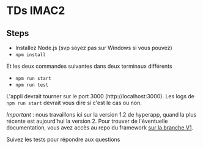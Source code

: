 # TDs IMAC2
## Steps
- Installez Node.js (svp soyez pas sur Windows si vous pouvez)
- `npm install`

Et les deux commandes suivantes dans deux terminaux différents
- `npm run start`
- `npm run test`

L'appli devrait tourner sur le port 3000 (http://localhost:3000). Les logs de `npm run start` devrait vous dire si c'est le cas ou non.

*Important* : nous travaillons ici sur la version 1.2 de hyperapp, quand la plus récente est aujourd'hui la version 2. Pour trouver de l'éventuelle documentation, vous avez accès au repo du framework [sur la branche V1](https://github.com/jorgebucaran/hyperapp/tree/V1).

Suivez les tests pour répondre aux questions